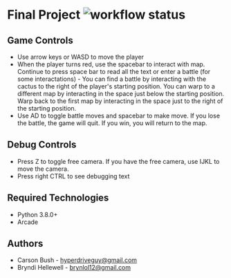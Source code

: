 # Final Project ![workflow status](https://github.com/hyperdriveguy/final-project/actions/workflows/pylint.yml/badge.svg)

## Game Controls
* Use arrow keys or WASD to move the player
* When the player turns red, use the spacebar to interact with map. Continue to press space bar to read all the text or enter a battle (for some interactations) - 
    You can find a battle by interacting with the cactus to the right of the player's starting position. 
    You can warp to a different map by interacting in the space just below the starting position. Warp back to the first map by interacting in the space just to the right of the starting position.
* Use AD to toggle battle moves and spacebar to make move. If you lose the battle, the game will quit. If you win, you will return to the map. 

## Debug Controls

* Press Z to toggle free camera. If you have the free camera, use IJKL to move the camera.
* Press right CTRL to see debugging text

## Required Technologies
* Python 3.8.0+
* Arcade

## Authors
* Carson Bush - hyperdriveguy@gmail.com
* Bryndi Hellewell - brynlol12@gmail.com
